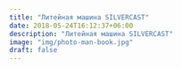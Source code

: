 ```yaml
---
title: "Литейная машина SILVERCAST"
date: 2018-05-24T16:12:37+06:00
description: "Литейная машина SILVERCAST"
image: "img/photo-man-book.jpg"
draft: false
---
```

